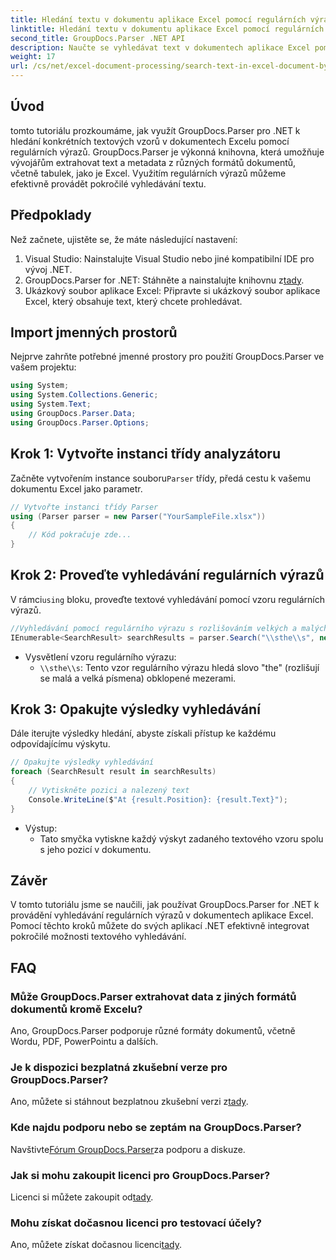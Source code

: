```yaml
---
title: Hledání textu v dokumentu aplikace Excel pomocí regulárních výrazů
linktitle: Hledání textu v dokumentu aplikace Excel pomocí regulárních výrazů
second_title: GroupDocs.Parser .NET API
description: Naučte se vyhledávat text v dokumentech aplikace Excel pomocí regulárních výrazů pomocí GroupDocs.Parser for .NET. Efektivně provádějte pokročilé vyhledávání textu.
weight: 17
url: /cs/net/excel-document-processing/search-text-in-excel-document-by-regular-expression/
---
```

## Úvod
tomto tutoriálu prozkoumáme, jak využít GroupDocs.Parser pro .NET k hledání konkrétních textových vzorů v dokumentech Excelu pomocí regulárních výrazů. GroupDocs.Parser je výkonná knihovna, která umožňuje vývojářům extrahovat text a metadata z různých formátů dokumentů, včetně tabulek, jako je Excel. Využitím regulárních výrazů můžeme efektivně provádět pokročilé vyhledávání textu.
## Předpoklady
Než začnete, ujistěte se, že máte následující nastavení:
1. Visual Studio: Nainstalujte Visual Studio nebo jiné kompatibilní IDE pro vývoj .NET.
2.  GroupDocs.Parser for .NET: Stáhněte a nainstalujte knihovnu z[tady](https://releases.groupdocs.com/parser/net/).
3. Ukázkový soubor aplikace Excel: Připravte si ukázkový soubor aplikace Excel, který obsahuje text, který chcete prohledávat.

## Import jmenných prostorů
Nejprve zahrňte potřebné jmenné prostory pro použití GroupDocs.Parser ve vašem projektu:
```csharp
using System;
using System.Collections.Generic;
using System.Text;
using GroupDocs.Parser.Data;
using GroupDocs.Parser.Options;
```
## Krok 1: Vytvořte instanci třídy analyzátoru
 Začněte vytvořením instance souboru`Parser` třídy, předá cestu k vašemu dokumentu Excel jako parametr.
```csharp
// Vytvořte instanci třídy Parser
using (Parser parser = new Parser("YourSampleFile.xlsx"))
{
    // Kód pokračuje zde...
}
```
## Krok 2: Proveďte vyhledávání regulárních výrazů
 V rámci`using` bloku, proveďte textové vyhledávání pomocí vzoru regulárních výrazů.
```csharp
//Vyhledávání pomocí regulárního výrazu s rozlišováním velkých a malých písmen
IEnumerable<SearchResult> searchResults = parser.Search("\\sthe\\s", new SearchOptions(true, false, true));
```
- Vysvětlení vzoru regulárního výrazu:
  - `\\sthe\\s`: Tento vzor regulárního výrazu hledá slovo "the" (rozlišují se malá a velká písmena) obklopené mezerami.
## Krok 3: Opakujte výsledky vyhledávání
Dále iterujte výsledky hledání, abyste získali přístup ke každému odpovídajícímu výskytu.
```csharp
// Opakujte výsledky vyhledávání
foreach (SearchResult result in searchResults)
{
    // Vytiskněte pozici a nalezený text
    Console.WriteLine($"At {result.Position}: {result.Text}");
}
```
- Výstup:
  - Tato smyčka vytiskne každý výskyt zadaného textového vzoru spolu s jeho pozicí v dokumentu.

## Závěr
V tomto tutoriálu jsme se naučili, jak používat GroupDocs.Parser for .NET k provádění vyhledávání regulárních výrazů v dokumentech aplikace Excel. Pomocí těchto kroků můžete do svých aplikací .NET efektivně integrovat pokročilé možnosti textového vyhledávání.

## FAQ
### Může GroupDocs.Parser extrahovat data z jiných formátů dokumentů kromě Excelu?
Ano, GroupDocs.Parser podporuje různé formáty dokumentů, včetně Wordu, PDF, PowerPointu a dalších.
### Je k dispozici bezplatná zkušební verze pro GroupDocs.Parser?
 Ano, můžete si stáhnout bezplatnou zkušební verzi z[tady](https://releases.groupdocs.com/).
### Kde najdu podporu nebo se zeptám na GroupDocs.Parser?
 Navštivte[Fórum GroupDocs.Parser](https://forum.groupdocs.com/c/parser/17)za podporu a diskuze.
### Jak si mohu zakoupit licenci pro GroupDocs.Parser?
 Licenci si můžete zakoupit od[tady](https://purchase.groupdocs.com/buy).
### Mohu získat dočasnou licenci pro testovací účely?
 Ano, můžete získat dočasnou licenci[tady](https://purchase.groupdocs.com/temporary-license/).